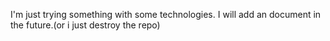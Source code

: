 I'm just trying something with some technologies. I will add an document in the future.(or i just destroy the repo)